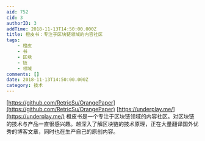 ```yaml
---
aid: 752
cid: 3
authorID: 3
addTime: 2018-11-13T14:50:00.000Z
title: 橙皮书：专注于区块链领域的内容社区
tags:
    - 橙皮
    - 书
    - 区块
    - 链
    - 领域
comments: []
date: 2018-11-13T14:50:00.000Z
category: 技术
---
```


[https://github.com/RetricSu/OrangePaper](https://github.com/RetricSu/OrangePaper) [https://underplay.me/](https://underplay.me/) 橙皮书是一个专注于区块链领域的内容社区。对区块链的技术与产品一直很感兴趣。越深入了解区块链的技术原理，正在大量翻译国外优秀的博客文章，同时也在生产自己的原创内容。
